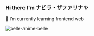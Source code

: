 ### Hi there I'm ナビラ・ザファリナ ✨
🌱 I’m currently learning frontend web        

![belle-anime-belle](https://github.com/faryna03/faryna03/assets/99628696/16bc047b-176d-46c7-9d19-f46ec5648e59)




<!--
**faryna03/faryna03** is a ✨ _special_ ✨ repository because its `README.md` (this file) appears on your GitHub profile.

Here are some ideas to get you started:

- 🔭 I’m currently working on ...
- 🌱 I’m currently learning ...
- 👯 I’m looking to collaborate on ...
- 🤔 I’m looking for help with ...
- 💬 Ask me about ...
- 📫 How to reach me: ...
- 😄 Pronouns: ...
- ⚡ Fun fact: ...
-->
